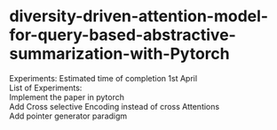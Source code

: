 # diversity-driven-attention-model-for-query-based-abstractive-summarization-with-Pytorch

Experiments: Estimated time of completion 1st April <br/>
List of Experiments: <br/>
Implement the paper in pytorch <br/>
Add Cross selective Encoding instead of cross Attentions <br/>
Add pointer generator paradigm <br/>
